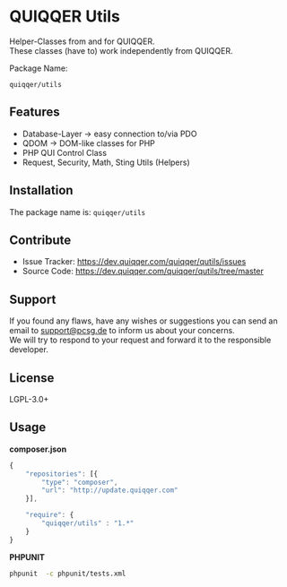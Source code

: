 
QUIQQER Utils
========

Helper-Classes from and for QUIQQER.  
These classes (have to) work independently from QUIQQER.


Package Name:

    quiqqer/utils


Features
--------

- Database-Layer -> easy connection to/via PDO
- QDOM -> DOM-like classes for PHP
- PHP QUI Control Class
- Request, Security, Math, Sting Utils (Helpers)


Installation
------------

The package name is: `quiqqer/utils`


Contribute
----------

- Issue Tracker: https://dev.quiqqer.com/quiqqer/qutils/issues
- Source Code: https://dev.quiqqer.com/quiqqer/qutils/tree/master


Support
-------

If you found any flaws, have any wishes or suggestions you can send an email
to [support@pcsg.de](mailto:support@pcsg.de) to inform us about your concerns.  
We will try to respond to your request and forward it to the responsible developer.


License
-------

LGPL-3.0+


Usage
--------

**composer.json**


```javascript
{
    "repositories": [{
        "type": "composer",
        "url": "http://update.quiqqer.com"
    }],

    "require": {
        "quiqqer/utils" : "1.*"
    }
}
```


**PHPUNIT**

```bash
phpunit  -c phpunit/tests.xml
```

